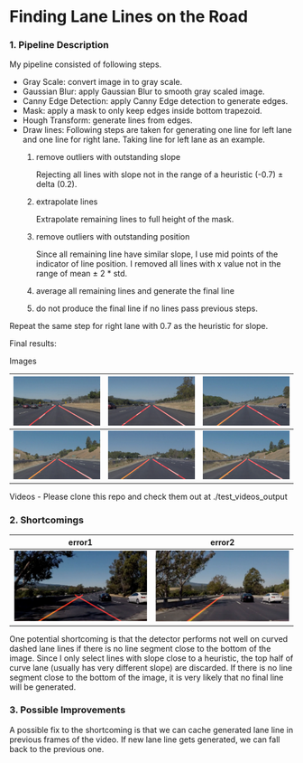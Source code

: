 # **Finding Lane Lines on the Road** 

### 1. Pipeline Description

My pipeline consisted of following steps. 
* Gray Scale: convert image in to gray scale.
* Gaussian Blur: apply Gaussian Blur to smooth gray scaled image.
* Canny Edge Detection: apply Canny Edge detection to generate edges.
* Mask: apply a mask to only keep edges inside bottom trapezoid.
* Hough Transform: generate lines from edges.
* Draw lines:
Following steps are taken for generating one line for left lane and one line for right lane.
Taking line for left lane as an example.
    1. remove outliers with outstanding slope
    
        Rejecting all lines with slope not in the range of a heuristic (-0.7) ± delta (0.2).
    
    2. extrapolate lines
    
        Extrapolate remaining lines to full height of the mask.
    
    3. remove outliers with outstanding position
    
        Since all remaining line have similar slope, I use mid points of the indicator of line position.
I removed all lines with x value not in the range of mean ± 2 * std.
    
    4. average all remaining lines and generate the final line

    5. do not produce the final line if no lines pass previous steps.

Repeat the same step for right lane with 0.7 as the heuristic for slope.

Final results:

Images

| ![solidWhiteCurve](test_images_output/solidWhiteCurve.jpg) | ![solidWhiteRight](test_images_output/solidWhiteRight.jpg) | ![solidYellowCurve](test_images_output/solidYellowCurve.jpg) |
|:---:|:---:|:---:|
| ![solidYellowCurve2](test_images_output/solidYellowCurve2.jpg) | ![solidYellowLeft](test_images_output/solidYellowLeft.jpg) | ![whiteCarLaneSwitch](test_images_output/whiteCarLaneSwitch.jpg) |

Videos - Please clone this repo and check them out at ./test_videos_output

### 2. Shortcomings

| error1 | error2 |
|:---:|:---:|
| ![error1](errors/error1.png) | ![error2](errors/error2.png) |

One potential shortcoming is that the detector performs not well on curved dashed lane lines
if there is no line segment close to the bottom of the image.
Since I only select lines with slope close to a heuristic, the top half of curve lane
(usually has very different slope) are discarded.
If there is no line segment close to the bottom of the image, it is very likely that no final line will be generated.

### 3. Possible Improvements

A possible fix to the shortcoming is that we can cache generated lane line in previous frames
of the video. If new lane line gets generated, we can fall back to the previous one.

